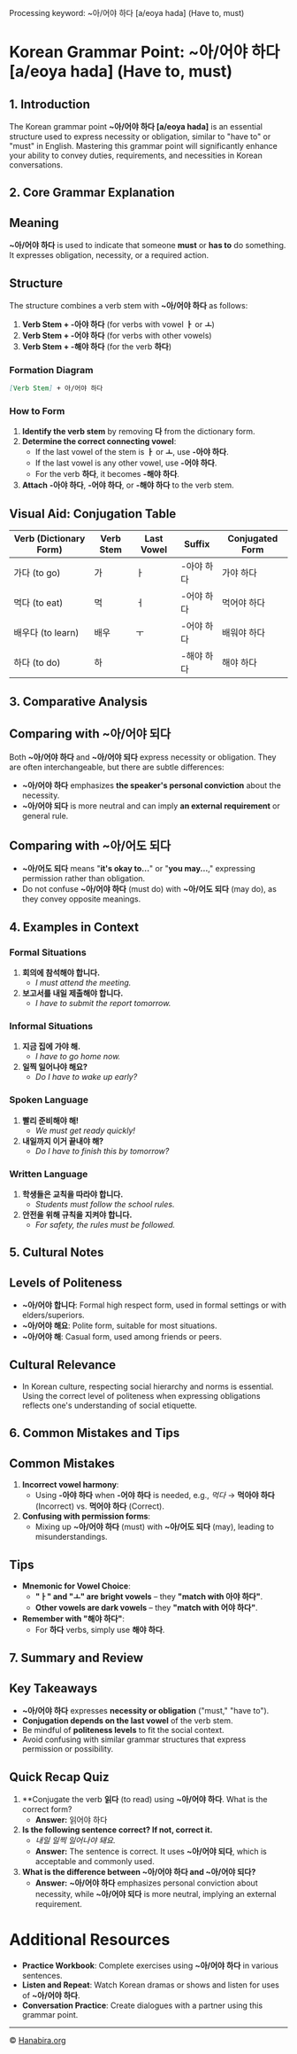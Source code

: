 Processing keyword: ~아/어야 하다 [a/eoya hada] (Have to, must)
# Korean Grammar Point: ~아/어야 하다 [a/eoya hada] (Have to, must)

## 1. Introduction
The Korean grammar point **~아/어야 하다 [a/eoya hada]** is an essential structure used to express necessity or obligation, similar to "have to" or "must" in English. Mastering this grammar point will significantly enhance your ability to convey duties, requirements, and necessities in Korean conversations.
## 2. Core Grammar Explanation
## Meaning
**~아/어야 하다** is used to indicate that someone **must** or **has to** do something. It expresses obligation, necessity, or a required action.
## Structure
The structure combines a verb stem with **~아/어야 하다** as follows:
1. **Verb Stem + -아야 하다** (for verbs with vowel **ㅏ** or **ㅗ**)
2. **Verb Stem + -어야 하다** (for verbs with other vowels)
3. **Verb Stem + -해야 하다** (for the verb **하다**)
### Formation Diagram
```markdown
[Verb Stem] + 아/어야 하다
```
### How to Form
1. **Identify the verb stem** by removing **다** from the dictionary form.
2. **Determine the correct connecting vowel**:
   - If the last vowel of the stem is **ㅏ** or **ㅗ**, use **-아야 하다**.
   - If the last vowel is any other vowel, use **-어야 하다**.
   - For the verb **하다**, it becomes **-해야 하다**.
3. **Attach** **-아야 하다**, **-어야 하다**, or **-해야 하다** to the verb stem.
## Visual Aid: Conjugation Table
| Verb (Dictionary Form) | Verb Stem | Last Vowel | Suffix       | Conjugated Form      |
|------------------------|-----------|------------|--------------|----------------------|
| 가다 (to go)           | 가         | ㅏ         | -아야 하다    | 가야 하다            |
| 먹다 (to eat)          | 먹         | ㅓ         | -어야 하다    | 먹어야 하다          |
| 배우다 (to learn)      | 배우       | ㅜ         | -어야 하다    | 배워야 하다          |
| 하다 (to do)           | 하         |            | -해야 하다    | 해야 하다            |
## 3. Comparative Analysis
## Comparing with **~아/어야 되다**
Both **~아/어야 하다** and **~아/어야 되다** express necessity or obligation. They are often interchangeable, but there are subtle differences:
- **~아/어야 하다** emphasizes **the speaker's personal conviction** about the necessity.
- **~아/어야 되다** is more neutral and can imply **an external requirement** or general rule.
## Comparing with **~아/어도 되다**
- **~아/어도 되다** means "**it's okay to...**" or "**you may...**," expressing permission rather than obligation.
- Do not confuse **~아/어야 하다** (must do) with **~아/어도 되다** (may do), as they convey opposite meanings.
## 4. Examples in Context
### Formal Situations
1. **회의에 참석해야 합니다.**
   - *I must attend the meeting.*
2. **보고서를 내일 제출해야 합니다.**
   - *I have to submit the report tomorrow.*
### Informal Situations
1. **지금 집에 가야 해.**
   - *I have to go home now.*
2. **일찍 일어나야 해요?**
   - *Do I have to wake up early?*
### Spoken Language
1. **빨리 준비해야 해!**
   - *We must get ready quickly!*
2. **내일까지 이거 끝내야 해?**
   - *Do I have to finish this by tomorrow?*
### Written Language
1. **학생들은 교칙을 따라야 합니다.**
   - *Students must follow the school rules.*
2. **안전을 위해 규칙을 지켜야 합니다.**
   - *For safety, the rules must be followed.*
## 5. Cultural Notes
## Levels of Politeness
- **~아/어야 합니다**: Formal high respect form, used in formal settings or with elders/superiors.
- **~아/어야 해요**: Polite form, suitable for most situations.
- **~아/어야 해**: Casual form, used among friends or peers.
## Cultural Relevance
- In Korean culture, respecting social hierarchy and norms is essential. Using the correct level of politeness when expressing obligations reflects one's understanding of social etiquette.
## 6. Common Mistakes and Tips
## Common Mistakes
1. **Incorrect vowel harmony**:
   - Using **-아야 하다** when **-어야 하다** is needed, e.g., *먹다* → **먹아야 하다** (Incorrect) vs. **먹어야 하다** (Correct).
2. **Confusing with permission forms**:
   - Mixing up **~아/어야 하다** (must) with **~아/어도 되다** (may), leading to misunderstandings.
## Tips
- **Mnemonic for Vowel Choice**:
  - **"ㅏ" and "ㅗ" are bright vowels** – they **"match with 아야 하다"**.
  - **Other vowels are dark vowels** – they **"match with 어야 하다"**.
- **Remember with "해야 하다"**:
  - For **하다** verbs, simply use **해야 하다**.
## 7. Summary and Review
## Key Takeaways
- **~아/어야 하다** expresses **necessity or obligation** ("must," "have to").
- **Conjugation depends on the last vowel** of the verb stem.
- Be mindful of **politeness levels** to fit the social context.
- Avoid confusing with similar grammar structures that express permission or possibility.
## Quick Recap Quiz
1. **Conjugate the verb **읽다** (to read) using **~아/어야 하다**. What is the correct form?
   - **Answer:** 읽어야 하다
2. **Is the following sentence correct? If not, correct it.**
   - *내일 일찍 일어나야 돼요.*
   - **Answer:** The sentence is correct. It uses **~아/어야 되다**, which is acceptable and commonly used.
3. **What is the difference between **~아/어야 하다** and **~아/어야 되다**?**
   - **Answer:** **~아/어야 하다** emphasizes personal conviction about necessity, while **~아/어야 되다** is more neutral, implying an external requirement.
# Additional Resources
- **Practice Workbook**: Complete exercises using **~아/어야 하다** in various sentences.
- **Listen and Repeat**: Watch Korean dramas or shows and listen for uses of **~아/어야 하다**.
- **Conversation Practice**: Create dialogues with a partner using this grammar point.

---
© [Hanabira.org](https://hanabira.org)
